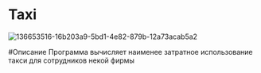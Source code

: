 # Taxi
![136653516-16b203a9-5bd1-4e82-879b-12a73acab5a2](https://user-images.githubusercontent.com/89965762/137589022-f7756184-f0ad-4e15-b513-a7d3bf0dda74.png)

#Описание
Программа вычисляет наименее затратное использование такси для сотрудников некой фирмы
